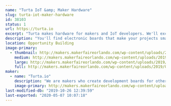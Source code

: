 ```yaml
---
name: "Turta IoT &amp; Maker Hardware"
slug: turta-iot-maker-hardware
id: 38103
status: 1
url: https://turta.io
excerpt: "Turta makes hardware for makers and IoT developers. We'll exchange project feedbacks on our exhibit."
description: "You'll find electronic boards that make your projects smarter. We design &amp; manufacture modular sensors, autonomous RC car drivers, LoRa &amp; NB-IoT communication boards, and much more. Come and see our stand to talk about your projects and exchange ideas."
location: Opportunity Building
image-primary:
  - thumbnail: http://makers.makerfaireorlando.com/wp-content/uploads/2019/09/Turta-Logo-150x150.png
    medium: http://makers.makerfaireorlando.com/wp-content/uploads/2019/09/Turta-Logo-300x300.png
    large: http://makers.makerfaireorlando.com/wp-content/uploads/2019/09/Turta-Logo.png
    full: http://makers.makerfaireorlando.com/wp-content/uploads/2019/09/Turta-Logo.png
maker:
  - name: "Turta.io"
    description: "We are makers who create development boards for other makers. Our team created development hardware mainly for maker community. We have numbers of devices that can be used for community events such as hackatons. We also have been participated in other maker faires such as New York Maker Faire and Bay Area Maker Faire. We also organized Istanbul Maker Faires 3 years in row."
    image-primary: http://makers.makerfaireorlando.com/wp-content/uploads/2019/09/Turta-Logo-Sq-2000px-1024x1024.png
last-modified-db: "2019-10-26 12:39:59"
last-exported: "2020-05-07 10:07:18"
---
```

